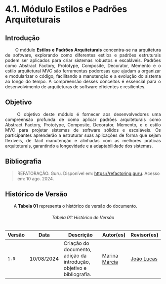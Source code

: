 # 4.1. Módulo Estilos e Padrões Arquiteturais

## **Introdução**

<p align="justify">
&emsp;&emsp; O módulo <strong>Estilos e Padrões Arquiteturais</strong> concentra-se na arquitetura de software, explorando como diferentes estilos e padrões estruturais podem ser aplicados para criar sistemas robustos e escaláveis. Padrões como Abstract Factory, Prototype, Composite, Decorator, Memento e o estilo arquitetural MVC são ferramentas poderosas que ajudam a organizar e modularizar o código, facilitando a manutenção e a evolução do sistema ao longo do tempo. A compreensão desses conceitos é essencial para o desenvolvimento de arquiteturas de software eficientes e resilientes.
</p> 

## **Objetivo**

<p align="justify">
&emsp;&emsp; O objetivo deste módulo é fornecer aos desenvolvedores uma compreensão profunda de como aplicar padrões arquiteturais como Abstract Factory, Prototype, Composite, Decorator, Memento, e o estilo MVC para projetar sistemas de software sólidos e escaláveis. Os participantes aprenderão a estruturar suas aplicações de forma que sejam flexíveis, de fácil manutenção e alinhadas com as melhores práticas arquiteturais, garantindo a longevidade e a adaptabilidade dos sistemas.
</p>

## **Bibliografia**

> REFATORAÇÃO. Guru. Disponível em: https://refactoring.guru. Acesso em: 10 ago. 2024.

## **Histórico de Versão**
<p align="justify">
&emsp;&emsp;A <strong>Tabela 01</strong> representa o histórico de versão do documento.
</p>

<h6 align="center">Tabela 01: Histórico de Versão</h6>
<div align="center">

| Versão | Data       | Descrição            | Autor(es)                                           | Revisor(es) |
| ------ | ---------- | -------------------- | --------------------------------------------------- | ----------- |
| `1.0`  | 10/08/2024 | Criação do documento, adição da introdução, objetivo e bibliografia. | [Marina Márcia](https://github.com/The-Boss-Nina)    | [João Lucas](https://github.com/Jlmsousa) |

